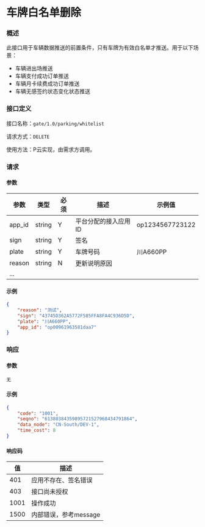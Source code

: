 # 车牌白名单删除

### 概述

此接口用于车辆数据推送的前置条件，只有车牌为有效白名单才推送。用于以下场景：

- 车辆进出场推送
- 车辆支付成功订单推送
- 车辆月卡续费成功订单推送
- 车辆无感签约状态变化状态推送

### 接口定义

接口名称：`gate/1.0/parking/whitelist`

请求方式：`DELETE`

使用方法：P云实现，由需求方调用。

### 请求

#### 参数

| 参数   | 类型   | 必须 | 描述                 | 示例值          |
| ------ | ------ | ---- | -------------------- | --------------- |
| app_id | string | Y    | 平台分配的接入应用ID | op1234567723122 |
| sign   | string | Y    | 签名                 |                 |
| plate  | string | Y    | 车牌号码             | 川A660PP        |
| reason | string | N    | 更新说明原因         |                 |
| ...    |        |      |                      |                 |

#### 示例

```json
{
    "reason": "测试",
    "sign": "43745D362A5772F585FFA8FA4C936D5D",
    "plate": "川A660PP",
    "app_id": "op00961963581daa7"
}
```

### 响应

#### 参数

`无`

#### 示例

```json
{
    "code": "1001",
    "seqno": "61380384359895721527968434791864",
    "data_node": "CN-South/DEV-1",
    "time_cost": 8
}
```

#### 响应码

| 值   | 描述                  |
| ---- | --------------------- |
| 401  | 应用不存在、签名错误  |
| 403  | 接口尚未授权          |
| 1001 | 操作成功              |
| 1500 | 内部错误，参考message |
